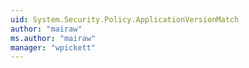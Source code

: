 ```yaml
---
uid: System.Security.Policy.ApplicationVersionMatch
author: "mairaw"
ms.author: "mairaw"
manager: "wpickett"
---
```

